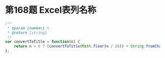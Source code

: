 # 第168题 Excel表列名称

```javascript
/**
 * @param {number} n
 * @return {string}
 */
var convertToTitle = function(n) {
    return n > 0 ? (convertToTitle(Math.floor(n / 26)) + String.fromCharCode(64 + n % 26)) : ''; 
};
```

